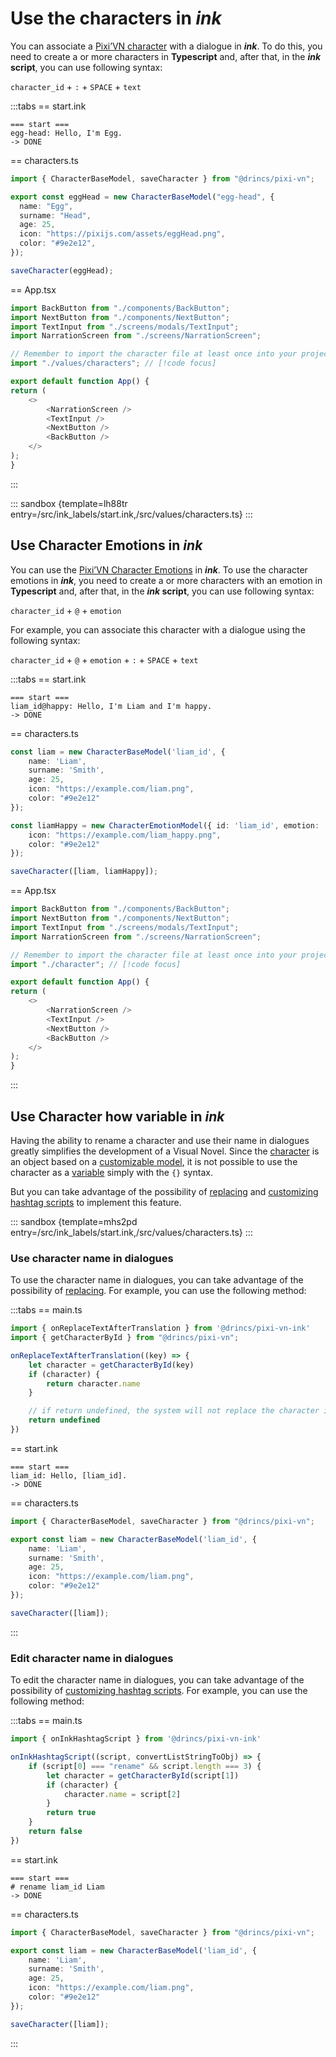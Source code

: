 # Use the characters in *ink*

You can associate a [Pixi’VN character](/start/character.md) with a dialogue in ***ink***. To do this, you need to create a or more characters in **Typescript** and, after that, in the ***ink* script**, you can use following syntax:

`character_id` + `:` + `SPACE` + `text`

:::tabs
== start.ink

```ink
=== start ===
egg-head: Hello, I'm Egg.
-> DONE
```

== characters.ts

```ts
import { CharacterBaseModel, saveCharacter } from "@drincs/pixi-vn";

export const eggHead = new CharacterBaseModel("egg-head", {
  name: "Egg",
  surname: "Head",
  age: 25,
  icon: "https://pixijs.com/assets/eggHead.png",
  color: "#9e2e12",
});

saveCharacter(eggHead);
```

== App.tsx

```ts
import BackButton from "./components/BackButton";
import NextButton from "./components/NextButton";
import TextInput from "./screens/modals/TextInput";
import NarrationScreen from "./screens/NarrationScreen";

// Remember to import the character file at least once into your project. // [!code focus]
import "./values/characters"; // [!code focus]

export default function App() {
return (
    <>
        <NarrationScreen />
        <TextInput />
        <NextButton />
        <BackButton />
    </>
);
}
```

:::

::: sandbox {template=lh88tr entry=/src/ink_labels/start.ink,/src/values/characters.ts}
:::

## Use Character Emotions in *ink*

You can use the [Pixi’VN Character Emotions](/start/character.md#character-emotions) in ***ink***. To use the character emotions in ***ink***, you need to create a or more characters with an emotion in **Typescript** and, after that, in the ***ink* script**, you can use following syntax:

`character_id` + `@` + `emotion`

For example, you can associate this character with a dialogue using the following syntax:

`character_id` + `@` + `emotion` + `:` + `SPACE` + `text`

:::tabs
== start.ink

```ink
=== start ===
liam_id@happy: Hello, I'm Liam and I'm happy.
-> DONE
```

== characters.ts

```ts
const liam = new CharacterBaseModel('liam_id', {
    name: 'Liam',
    surname: 'Smith',
    age: 25,
    icon: "https://example.com/liam.png",
    color: "#9e2e12"
});

const liamHappy = new CharacterEmotionModel({ id: 'liam_id', emotion: 'happy' }, {
    icon: "https://example.com/liam_happy.png",
    color: "#9e2e12"
});

saveCharacter([liam, liamHappy]);
```

== App.tsx

```ts
import BackButton from "./components/BackButton";
import NextButton from "./components/NextButton";
import TextInput from "./screens/modals/TextInput";
import NarrationScreen from "./screens/NarrationScreen";

// Remember to import the character file at least once into your project. // [!code focus]
import "./character"; // [!code focus]

export default function App() {
return (
    <>
        <NarrationScreen />
        <TextInput />
        <NextButton />
        <BackButton />
    </>
);
}
```

:::

## Use Character how variable in *ink*

Having the ability to rename a character and use their name in dialogues greatly simplifies the development of a Visual Novel. Since the [character](/start/character.md) is an object based on a [customizable model](/start/character.md#custom-character), it is not possible to use the character as a [variable](/ink/ink-variables.md) simply with the `{}` syntax.

But you can take advantage of the possibility of [replacing](/ink/ink-replacement.md) and [customizing hashtag scripts](/ink/ink-hashtag.md) to implement this feature.

::: sandbox {template=mhs2pd entry=/src/ink_labels/start.ink,/src/values/characters.ts}
:::

### Use character name in dialogues

To use the character name in dialogues, you can take advantage of the possibility of [replacing](/ink/ink-replacement.md). For example, you can use the following method:

:::tabs
== main.ts

```ts
import { onReplaceTextAfterTranslation } from '@drincs/pixi-vn-ink'
import { getCharacterById } from "@drincs/pixi-vn";

onReplaceTextAfterTranslation((key) => {
    let character = getCharacterById(key)
    if (character) {
        return character.name
    }

    // if return undefined, the system will not replace the character id
    return undefined
})
```

== start.ink

```ink
=== start ===
liam_id: Hello, [liam_id].
-> DONE
```

== characters.ts

```ts
import { CharacterBaseModel, saveCharacter } from "@drincs/pixi-vn";

export const liam = new CharacterBaseModel('liam_id', {
    name: 'Liam',
    surname: 'Smith',
    age: 25,
    icon: "https://example.com/liam.png",
    color: "#9e2e12"
});

saveCharacter([liam]);
```

:::

### Edit character name in dialogues

To edit the character name in dialogues, you can take advantage of the possibility of [customizing hashtag scripts](/ink/ink-hashtag.md). For example, you can use the following method:

:::tabs
== main.ts

```ts
import { onInkHashtagScript } from '@drincs/pixi-vn-ink'

onInkHashtagScript((script, convertListStringToObj) => {
    if (script[0] === "rename" && script.length === 3) {
        let character = getCharacterById(script[1])
        if (character) {
            character.name = script[2]
        }
        return true
    }
    return false
})
```

== start.ink

```ink
=== start ===
# rename liam_id Liam
-> DONE
```

== characters.ts

```ts
import { CharacterBaseModel, saveCharacter } from "@drincs/pixi-vn";

export const liam = new CharacterBaseModel('liam_id', {
    name: 'Liam',
    surname: 'Smith',
    age: 25,
    icon: "https://example.com/liam.png",
    color: "#9e2e12"
});

saveCharacter([liam]);
```

:::
